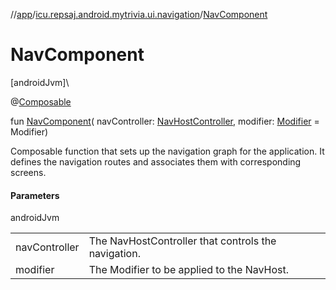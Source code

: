 //[app](../../index.md)/[icu.repsaj.android.mytrivia.ui.navigation](index.md)/[NavComponent](-nav-component.md)

# NavComponent

[androidJvm]\

@[Composable](https://developer.android.com/reference/kotlin/androidx/compose/runtime/Composable.html)

fun [NavComponent](-nav-component.md)(
navController: [NavHostController](https://developer.android.com/reference/kotlin/androidx/navigation/NavHostController.html),
modifier: [Modifier](https://developer.android.com/reference/kotlin/androidx/compose/ui/Modifier.html) =
Modifier)

Composable function that sets up the navigation graph for the application. It defines the navigation
routes and associates them with corresponding screens.

#### Parameters

androidJvm

|               |                                                     |
|---------------|-----------------------------------------------------|
| navController | The NavHostController that controls the navigation. |
| modifier      | The Modifier to be applied to the NavHost.          |
